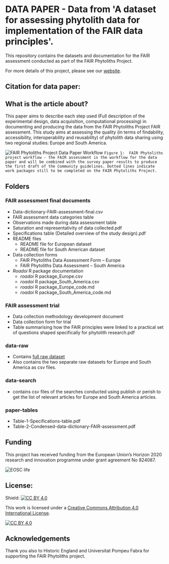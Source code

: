# DATA PAPER - Data from 'A dataset for assessing phytolith data for implementation of the FAIR data principles'.

This repository contains the datasets and documentation for the FAIR assessment conducted as part of the FAIR Phytoliths Project. 

For more details of this project, please see our [website](https://open-phytoliths.github.io/FAIR-phytoliths/). 

## Citation for data paper: 

## What is the article about?
This paper aims to describe each step used (Full description of the experimental design, data acquisition, computational processing) in documenting and producing the data from the FAIR Phytoliths Project FAIR assessment. This study aims at assessing the quality (in terms of findability, accessibility, interoperability and reusability) of phytolith data sharing using two regional studies: Europe and South America. 

![FAIR Phytoliths Project Data Paper Workflow](https://github.com/open-phytoliths/FAIR-assessment-data-paper-documentation/blob/main/figure-1-FAIR-Phytolith-workflow-data-paper.jpg)
`Figure 1:  FAIR Phytoliths project workflow - the FAIR assessment is the workflow for the data paper and will be combined with the survey paper results to produce the first draft of the Community guidelines. Dotted lines indicate work packages still to be completed on the FAIR Phytoliths Project.`  

## Folders
### FAIR assessment final documents
   * Data-dictionary-FAIR-assessment-final.csv
   * FAIR assessment data categories table
   * Observations made during data assessment table
   * Saturation and representativity of data collected.pdf
   * Specifications table (Detailed overview of the study design).pdf
 * README files
   * README file for European dataset
   * README file for South American dataset
 * Data collection forms
   * FAIR Phytoliths Data Assessment Form  – Europe
   * FAIR Phytoliths Data Assessment  – South America
 * *Roadoi* R package documentation
   * *roadoi* R package_Europe.csv
   * *roadoi* R package_South_America.csv
   * *roadoi* R package_Europe_code.md
   * *roadoi* R package_South_America_code.md
    
### FAIR assessment trial
  * Data collection methodology development document
  * Data collection form for trial
  * Table summarising how the FAIR principles were linked to a practical set of questions shaped specifically for phytolith research.pdf  
### data-raw
  * Contains [full raw dataset](https://github.com/open-phytoliths/FAIR-assessment-data-paper-documentation/blob/main/data-raw/2022-02-04_FAIR-Phytoliths-Data-Assessment-Final-full-raw-data%20.csv)
  * Also contains the two separate raw datasets for Europe and South America as csv files. 
### data-search
  * contains csv files of the searches conducted using publish or perish to get the list of relevant articles for Europe and South America articles.
### paper-tables
  * Table-1-Specifications-table.pdf 
  * Table-2-Condensed-data-dictionary-FAIR-assessment.pdf

## Funding

This project has received funding from the European Union’s Horizon 2020 research and innovation programme under grant agreement No 824087. 

![EOSC life](https://github.com/open-phytoliths/FAIR-phytoliths/blob/main/assets/images/eosc-life.jpg)

## License:
Shield: [![CC BY 4.0][cc-by-shield]][cc-by]

This work is licensed under a
[Creative Commons Attribution 4.0 International License][cc-by].

[![CC BY 4.0][cc-by-image]][cc-by]

[cc-by]: http://creativecommons.org/licenses/by/4.0/
[cc-by-image]: https://i.creativecommons.org/l/by/4.0/88x31.png
[cc-by-shield]: https://img.shields.io/badge/License-CC%20BY%204.0-lightgrey.svg

##  Acknowledgements
Thank you also to Historic England and Universitat Pompeu Fabra for supporting the FAIR Phytoliths project. 
